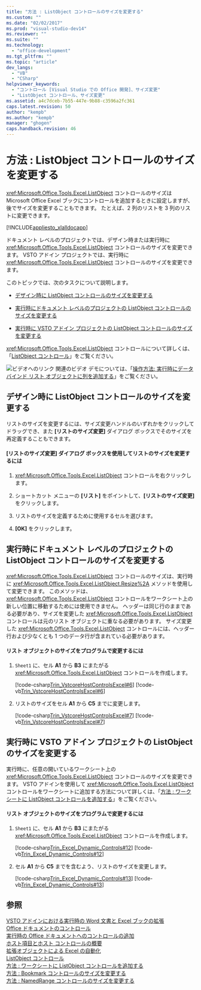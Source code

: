 ```yaml
---
title: "方法 : ListObject コントロールのサイズを変更する"
ms.custom: ""
ms.date: "02/02/2017"
ms.prod: "visual-studio-dev14"
ms.reviewer: ""
ms.suite: ""
ms.technology: 
  - "office-development"
ms.tgt_pltfrm: ""
ms.topic: "article"
dev_langs: 
  - "VB"
  - "CSharp"
helpviewer_keywords: 
  - "コントロール [Visual Studio での Office 開発]、サイズ変更"
  - "ListObject コントロール、サイズ変更"
ms.assetid: a4c7dceb-7b55-447e-9b88-c3596a2fc361
caps.latest.revision: 50
author: "kempb"
ms.author: "kempb"
manager: "ghogen"
caps.handback.revision: 46
---
```

# 方法 : ListObject コントロールのサイズを変更する
  <xref:Microsoft.Office.Tools.Excel.ListObject> コントロールのサイズは Microsoft Office Excel ブックにコントロールを追加するときに設定しますが、後でサイズを変更することもできます。 たとえば、2 列のリストを 3 列のリストに変更できます。  
  
 [!INCLUDE[appliesto_xlalldocapp](../vsto/includes/appliesto-xlalldocapp-md.md)]  
  
 ドキュメント レベルのプロジェクトでは、デザイン時または実行時に <xref:Microsoft.Office.Tools.Excel.ListObject> コントロールのサイズを変更できます。 VSTO アドイン プロジェクトでは、実行時に <xref:Microsoft.Office.Tools.Excel.ListObject> コントロールのサイズを変更できます。  
  
 このトピックでは、次のタスクについて説明します。  
  
-   [デザイン時に ListObject コントロールのサイズを変更する](#designtime)  
  
-   [実行時にドキュメント レベルのプロジェクトの ListObject コントロールのサイズを変更する](#runtimedoclevel)  
  
-   [実行時に VSTO アドイン プロジェクトの ListObject コントロールのサイズを変更する](#runtimeaddin)  
  
 <xref:Microsoft.Office.Tools.Excel.ListObject> コントロールについて詳しくは、「[ListObject コントロール](../vsto/listobject-control.md)」をご覧ください。  
  
 ![ビデオへのリンク](~/docs/data-tools/media/playvideo.gif "ビデオへのリンク") 関連のビデオ デモについては、「[操作方法: 実行時にデータ バインド リスト オブジェクトに列を追加する](http://go.microsoft.com/fwlink/?LinkID=130318)」をご覧ください。  
  
##  <a name="designtime"></a> デザイン時に ListObject コントロールのサイズを変更する  
 リストのサイズを変更するには、サイズ変更ハンドルのいずれかをクリックしてドラッグでき、また **\[リストのサイズ変更\]** ダイアログ ボックスでそのサイズを再定義することもできます。  
  
#### \[リストのサイズ変更\] ダイアログ ボックスを使用してリストのサイズを変更するには  
  
1.  <xref:Microsoft.Office.Tools.Excel.ListObject> コントロールを右クリックします。  
  
2.  ショートカット メニューの **\[リスト\]** をポイントして、**\[リストのサイズ変更\]** をクリックします。  
  
3.  リストのサイズを定義するために使用するセルを選びます。  
  
4.  **\[OK\]** をクリックします。  
  
##  <a name="runtimedoclevel"></a> 実行時にドキュメント レベルのプロジェクトの ListObject コントロールのサイズを変更する  
 <xref:Microsoft.Office.Tools.Excel.ListObject> コントロールのサイズは、実行時に <xref:Microsoft.Office.Tools.Excel.ListObject.Resize%2A> メソッドを使用して変更できます。 このメソッドは、<xref:Microsoft.Office.Tools.Excel.ListObject> コントロールをワークシート上の新しい位置に移動するためには使用できません。 ヘッダーは同じ行のままである必要があり、サイズを変更した <xref:Microsoft.Office.Tools.Excel.ListObject> コントロールは元のリスト オブジェクトに重なる必要があります。 サイズ変更した <xref:Microsoft.Office.Tools.Excel.ListObject> コントロールには、ヘッダー行および少なくとも 1 つのデータ行が含まれている必要があります。  
  
#### リスト オブジェクトのサイズをプログラムで変更するには  
  
1.  `Sheet1` に、セル **A1** から **B3** にまたがる <xref:Microsoft.Office.Tools.Excel.ListObject> コントロールを作成します。  
  
     [!code-csharp[Trin_VstcoreHostControlsExcel#6](../snippets/csharp/VS_Snippets_OfficeSP/Trin_VstcoreHostControlsExcel/CS/Sheet1.cs#6)]
     [!code-vb[Trin_VstcoreHostControlsExcel#6](../snippets/visualbasic/VS_Snippets_OfficeSP/Trin_VstcoreHostControlsExcel/VB/Sheet1.vb#6)]  
  
2.  リストのサイズをセル **A1** から **C5** までに変更します。  
  
     [!code-csharp[Trin_VstcoreHostControlsExcel#7](../snippets/csharp/VS_Snippets_OfficeSP/Trin_VstcoreHostControlsExcel/CS/Sheet1.cs#7)]
     [!code-vb[Trin_VstcoreHostControlsExcel#7](../snippets/visualbasic/VS_Snippets_OfficeSP/Trin_VstcoreHostControlsExcel/VB/Sheet1.vb#7)]  
  
##  <a name="runtimeaddin"></a> 実行時に VSTO アドイン プロジェクトの ListObject のサイズを変更する  
 実行時に、任意の開いているワークシート上の <xref:Microsoft.Office.Tools.Excel.ListObject> コントロールのサイズを変更できます。 VSTO アドインを使用して <xref:Microsoft.Office.Tools.Excel.ListObject> コントロールをワークシートに追加する方法について詳しくは、「[方法 : ワークシートに ListObject コントロールを追加する](../vsto/how-to-add-listobject-controls-to-worksheets.md)」をご覧ください。  
  
#### リスト オブジェクトのサイズをプログラムで変更するには  
  
1.  `Sheet1` に、セル **A1** から **B3** にまたがる <xref:Microsoft.Office.Tools.Excel.ListObject> コントロールを作成します。  
  
     [!code-csharp[Trin_Excel_Dynamic_Controls#12](../snippets/csharp/VS_Snippets_OfficeSP/Trin_Excel_Dynamic_Controls/CS/ThisAddIn.cs#12)]
     [!code-vb[Trin_Excel_Dynamic_Controls#12](../snippets/visualbasic/VS_Snippets_OfficeSP/Trin_Excel_Dynamic_Controls/VB/ThisAddIn.vb#12)]  
  
2.  セル **A1** から **C5** までを含むよう、リストのサイズを変更します。  
  
     [!code-csharp[Trin_Excel_Dynamic_Controls#13](../snippets/csharp/VS_Snippets_OfficeSP/Trin_Excel_Dynamic_Controls/CS/ThisAddIn.cs#13)]
     [!code-vb[Trin_Excel_Dynamic_Controls#13](../snippets/visualbasic/VS_Snippets_OfficeSP/Trin_Excel_Dynamic_Controls/VB/ThisAddIn.vb#13)]  
  
## 参照  
 [VSTO アドインにおける実行時の Word 文書と Excel ブックの拡張](../vsto/extending-word-documents-and-excel-workbooks-in-vsto-add-ins-at-run-time.md)   
 [Office ドキュメントのコントロール](../vsto/controls-on-office-documents.md)   
 [実行時の Office ドキュメントへのコントロールの追加](../vsto/adding-controls-to-office-documents-at-run-time.md)   
 [ホスト項目とホスト コントロールの概要](../vsto/host-items-and-host-controls-overview.md)   
 [拡張オブジェクトによる Excel の自動化](../vsto/automating-excel-by-using-extended-objects.md)   
 [ListObject コントロール](../vsto/listobject-control.md)   
 [方法 : ワークシートに ListObject コントロールを追加する](../vsto/how-to-add-listobject-controls-to-worksheets.md)   
 [方法 : Bookmark コントロールのサイズを変更する](../vsto/how-to-resize-bookmark-controls.md)   
 [方法 : NamedRange コントロールのサイズを変更する](../vsto/how-to-resize-namedrange-controls.md)  
  
  